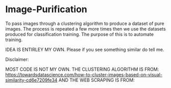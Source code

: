 # Image-Purification
To pass images through a clustering algorithm to produce a dataset of pure images. The process is repeated a few more times then we use the datasets produced for classification training. The purpose of this is to automate training.

IDEA IS ENTIRLEY MY OWN. Please if you see something similar do tell me. 

Disclaimer:

MOST CODE IS NOT MY OWN. THE CLUSTERING ALGORITHM IS FROM: https://towardsdatascience.com/how-to-cluster-images-based-on-visual-similarity-cd6e7209fe34 AND THE WEB SCRAPING IS FROM: 

